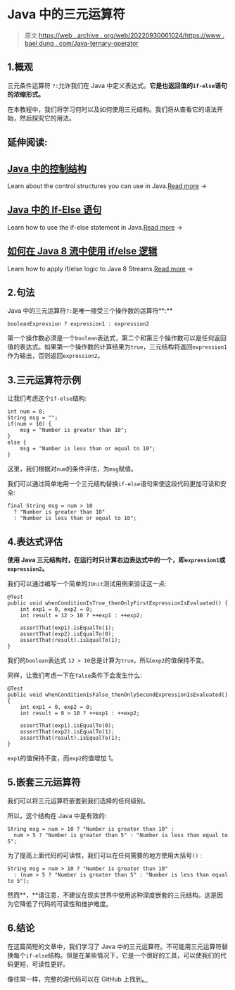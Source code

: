 # Java 中的三元运算符

> 原文:[https://web . archive . org/web/20220930061024/https://www . bael dung . com/Java-ternary-operator](https://web.archive.org/web/20220930061024/https://www.baeldung.com/java-ternary-operator)

## 1.概观

三元条件运算符 `?:`允许我们在 Java 中定义表达式。**它是也返回值的`if-else`语句的浓缩形式。**

在本教程中，我们将学习何时以及如何使用三元结构。我们将从查看它的语法开始，然后探究它的用法。

## 延伸阅读:

## [Java 中的控制结构](/web/20221030195354/https://www.baeldung.com/java-control-structures)

Learn about the control structures you can use in Java.[Read more](/web/20221030195354/https://www.baeldung.com/java-control-structures) →

## [Java 中的 If-Else 语句](/web/20221030195354/https://www.baeldung.com/java-if-else)

Learn how to use the if-else statement in Java.[Read more](/web/20221030195354/https://www.baeldung.com/java-if-else) →

## [如何在 Java 8 流中使用 if/else 逻辑](/web/20221030195354/https://www.baeldung.com/java-8-streams-if-else-logic)

Learn how to apply if/else logic to Java 8 Streams.[Read more](/web/20221030195354/https://www.baeldung.com/java-8-streams-if-else-logic) →

## 2.句法

Java 中的三元运算符`?:`是唯一接受三个操作数的运算符**:**

```
booleanExpression ? expression1 : expression2
```

第一个操作数必须是一个`boolean`表达式，第二个和第三个操作数可以是任何返回值的表达式。如果第一个操作数的计算结果为`true`，三元结构将返回`expression1`作为输出，否则返回`expression2`。

## 3.三元运算符示例

让我们考虑这个`if-else`结构:

```
int num = 8;
String msg = "";
if(num > 10) {
    msg = "Number is greater than 10";
}
else {
    msg = "Number is less than or equal to 10";
}
```

这里，我们根据对`num`的条件评估，为`msg`赋值。

我们可以通过简单地用一个三元结构替换`if-else`语句来使这段代码更加可读和安全:

```
final String msg = num > 10 
  ? "Number is greater than 10" 
  : "Number is less than or equal to 10";
```

## 4.表达式评估

**使用 Java 三元结构时，在运行时只计算右边表达式中的一个，即`expression1`或`expression2`。**

我们可以通过编写一个简单的`JUnit`测试用例来验证这一点:

```
@Test
public void whenConditionIsTrue_thenOnlyFirstExpressionIsEvaluated() {
    int exp1 = 0, exp2 = 0;
    int result = 12 > 10 ? ++exp1 : ++exp2;

    assertThat(exp1).isEqualTo(1);
    assertThat(exp2).isEqualTo(0);
    assertThat(result).isEqualTo(1);
}
```

我们的`boolean`表达式 `12 > 10`总是计算为`true`，所以`exp2`的值保持不变。

同样，让我们考虑一下在`false`条件下会发生什么:

```
@Test
public void whenConditionIsFalse_thenOnlySecondExpressionIsEvaluated() {
    int exp1 = 0, exp2 = 0;
    int result = 8 > 10 ? ++exp1 : ++exp2;

    assertThat(exp1).isEqualTo(0);
    assertThat(exp2).isEqualTo(1);
    assertThat(result).isEqualTo(1);
}
```

`exp1`的值保持不变，而`exp2`的值增加 1。

## 5.嵌套三元运算符

我们可以将三元运算符嵌套到我们选择的任何级别。

所以，这个结构在 Java 中是有效的:

```
String msg = num > 10 ? "Number is greater than 10" : 
  num > 5 ? "Number is greater than 5" : "Number is less than equal to 5";
```

为了提高上面代码的可读性，我们可以在任何需要的地方使用大括号`()` :

```
String msg = num > 10 ? "Number is greater than 10" 
  : (num > 5 ? "Number is greater than 5" : "Number is less than equal to 5");
```

然而**，**请注意，不建议在现实世界中使用这种深度嵌套的三元结构。这是因为它降低了代码的可读性和维护难度。

## 6.结论

在这篇简短的文章中，我们学习了 Java 中的三元运算符。不可能用三元运算符替换每个`if-else`结构。但是在某些情况下，它是一个很好的工具，可以使我们的代码更短，可读性更好。

像往常一样，完整的源代码可以在 GitHub 上找到[。](https://web.archive.org/web/20221030195354/https://github.com/eugenp/tutorials/tree/master/core-java-modules/core-java-lang-operators)